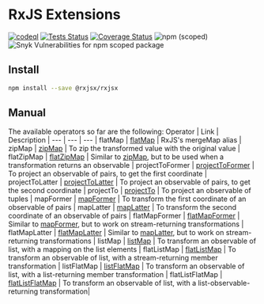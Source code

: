 # RxJS Extensions
[![codeql](https://github.com/rxjsx/rxjsx/actions/workflows/codeql-analysis.yml/badge.svg)](https://github.com/rxjsx/rxjsx/actions/workflows/codeql-analysis.yml)
[![Tests Status](https://github.com/rxjsx/rxjsx/actions/workflows/node.yml/badge.svg)](https://github.com/rxjsx/rxjsx/actions/workflows/node.yml)
[![Coverage Status](https://coveralls.io/repos/github/rxjsx/rxjsx/badge.svg?branch=aerabi/add-coverage)](https://coveralls.io/github/rxjsx/rxjsx?branch=aerabi/add-coverage)
![npm (scoped)](https://img.shields.io/npm/v/@rxjsx/rxjsx)
![Snyk Vulnerabilities for npm scoped package](https://img.shields.io/snyk/vulnerabilities/npm/@rxjsx/rxjsx)

## Install
```bash
npm install --save @rxjsx/rxjsx
```

## Manual

The available operators so far are the following:
Operator | Link | Description |
--- | --- | --- |
flatMap | [flatMap](https://github.com/rxjsx/rxjsx/tree/master/docs/operators#flatmap) | RxJS's mergeMap alias |
zipMap | [zipMap](https://github.com/rxjsx/rxjsx/tree/master/docs/operators#zipmap) | To zip the transformed value with the original value |
flatZipMap | [flatZipMap](https://github.com/rxjsx/rxjsx/tree/master/docs/operators#flatzipmap) | Similar to [zipMap](https://github.com/rxjsx/rxjsx/tree/master/docs/operators#zipmap), but to be used when a transformation returns an observable | 
projectToFormer | [projectToFormer](https://github.com/rxjsx/rxjsx/tree/master/docs/operators#projecttoformer) | To project an observable of pairs, to get the first coordinate |
projectToLatter | [projectToLatter](https://github.com/rxjsx/rxjsx/tree/master/docs/operators#projecttolatter) | To project an observable of pairs, to get the second coordinate |
projectTo | [projectTo](https://github.com/rxjsx/rxjsx/tree/master/docs/operators#projectto) | To project an observable of tuples | 
mapFormer | [mapFormer](https://github.com/rxjsx/rxjsx/tree/master/docs/operators#mapformer) | To transform the first coordinate of an observable of pairs | 
mapLatter |  [mapLatter](https://github.com/rxjsx/rxjsx/tree/master/docs/operators#maplatter) | To transform the second coordinate of an observable of pairs | 
flatMapFormer | [flatMapFormer](https://github.com/rxjsx/rxjsx/tree/master/docs/operators#flatmapformer) | Similar to [mapFormer](https://github.com/rxjsx/rxjsx/tree/master/docs/operators#mapformer), but to work on stream-returning transformations |
flatMapLatter |  [flatMapLatter](https://github.com/rxjsx/rxjsx/tree/master/docs/operators#flatmaplatter) | Similar to [mapLatter](https://github.com/rxjsx/rxjsx/tree/master/docs/operators#maplatter), but to work on stream-returning transformations | 
listMap | [listMap](https://github.com/rxjsx/rxjsx/tree/master/docs/operators#listmap) | To transform an observable of list, with a mapping on the list elements |
flatListMap | [flatListMap](https://github.com/rxjsx/rxjsx/tree/master/docs/operators#flatlistmap) | To transform an observable of list, with a stream-returning member transformation |
listFlatMap | [listFlatMap](https://github.com/rxjsx/rxjsx/tree/master/docs/operators#listflatmap) | To transform an observable of list, with a list-returning member transformation |
flatListFlatMap |  [flatListFlatMap](https://github.com/rxjsx/rxjsx/tree/master/docs/operators#flatlistflatmap) | To transform an observable of list, with a list-observable-returning transformation|